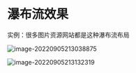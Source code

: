 # 瀑布流效果

实例：很多图片资源网站都是这种瀑布流布局

![image-20220905213038875](https://picgo-use-images.oss-cn-shanghai.aliyuncs.com/images/image-20220905213038875.png)

![image-20220905213132319](https://picgo-use-images.oss-cn-shanghai.aliyuncs.com/images/image-20220905213132319.png)